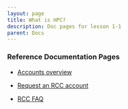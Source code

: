 ```yaml
---
layout: page
title: What is HPC?
description: Doc pages for lesson 1-1
parent: Docs
---
```


### Reference Documentation Pages

- <a href="https://its.fsu.edu/research/rcc-user-accounts">Accounts overview</a>

- <a href="https://acct.rcc.fsu.edu/manage/login">Request an RCC account</a>

- <a href="https://servicecenter.fsu.edu/s/topic/0TO1U000000YbnmWAC/research-technologies?_gl=1*1irzxvc*_ga*MTcyNjk0NzU1Mi4xNjk1MjM0NDIz*_ga_XFX3EXLKCC*MTY5NjQ0MzU0Mi41LjEuMTY5NjQ0MzcyMy40MC4wLjA."> RCC FAQ </a>
